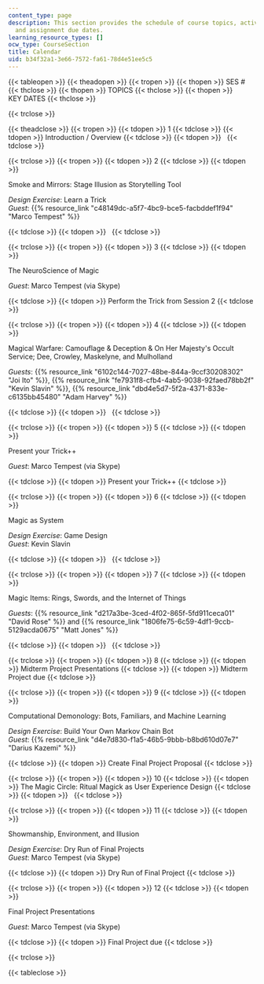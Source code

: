 ```yaml
---
content_type: page
description: This section provides the schedule of course topics, activities, guests,
  and assignment due dates.
learning_resource_types: []
ocw_type: CourseSection
title: Calendar
uid: b34f32a1-3e66-7572-fa61-78d4e51ee5c5
---
```


{{< tableopen >}}
{{< theadopen >}}
{{< tropen >}}
{{< thopen >}}
SES #
{{< thclose >}}
{{< thopen >}}
TOPICS
{{< thclose >}}
{{< thopen >}}
KEY DATES
{{< thclose >}}

{{< trclose >}}

{{< theadclose >}}
{{< tropen >}}
{{< tdopen >}}
1
{{< tdclose >}}
{{< tdopen >}}
Introduction / Overview
{{< tdclose >}}
{{< tdopen >}}
 
{{< tdclose >}}

{{< trclose >}}
{{< tropen >}}
{{< tdopen >}}
2
{{< tdclose >}}
{{< tdopen >}}


Smoke and Mirrors: Stage Illusion as Storytelling Tool

_Design Exercise_: Learn a Trick  
_Guest_: {{% resource_link "c48149dc-a5f7-4bc9-bce5-facbddef1f94" "Marco Tempest" %}}


{{< tdclose >}}
{{< tdopen >}}
 
{{< tdclose >}}

{{< trclose >}}
{{< tropen >}}
{{< tdopen >}}
3
{{< tdclose >}}
{{< tdopen >}}


The NeuroScience of Magic

_Guest_: Marco Tempest (via Skype)


{{< tdclose >}}
{{< tdopen >}}
Perform the Trick from Session 2
{{< tdclose >}}

{{< trclose >}}
{{< tropen >}}
{{< tdopen >}}
4
{{< tdclose >}}
{{< tdopen >}}


Magical Warfare: Camouflage & Deception & On Her Majesty's Occult Service; Dee, Crowley, Maskelyne, and Mulholland

_Guests_: {{% resource_link "6102c144-7027-48be-844a-9ccf30208302" "Joi Ito" %}}, {{% resource_link "fe7931f8-cfb4-4ab5-9038-92faed78bb2f" "Kevin Slavin" %}}, {{% resource_link "dbd4e5d7-5f2a-4371-833e-c6135bb45480" "Adam Harvey" %}}


{{< tdclose >}}
{{< tdopen >}}
 
{{< tdclose >}}

{{< trclose >}}
{{< tropen >}}
{{< tdopen >}}
5
{{< tdclose >}}
{{< tdopen >}}


Present your Trick++

_Guest_: Marco Tempest (via Skype)


{{< tdclose >}}
{{< tdopen >}}
Present your Trick++
{{< tdclose >}}

{{< trclose >}}
{{< tropen >}}
{{< tdopen >}}
6
{{< tdclose >}}
{{< tdopen >}}


Magic as System

_Design Exercise_: Game Design  
_Guest_: Kevin Slavin


{{< tdclose >}}
{{< tdopen >}}
 
{{< tdclose >}}

{{< trclose >}}
{{< tropen >}}
{{< tdopen >}}
7
{{< tdclose >}}
{{< tdopen >}}


Magic Items: Rings, Swords, and the Internet of Things

_Guests_: {{% resource_link "d217a3be-3ced-4f02-865f-5fd911ceca01" "David Rose" %}} and {{% resource_link "1806fe75-6c59-4df1-9ccb-5129acda0675" "Matt Jones" %}}


{{< tdclose >}}
{{< tdopen >}}
 
{{< tdclose >}}

{{< trclose >}}
{{< tropen >}}
{{< tdopen >}}
8
{{< tdclose >}}
{{< tdopen >}}
Midterm Project Presentations
{{< tdclose >}}
{{< tdopen >}}
Midterm Project due
{{< tdclose >}}

{{< trclose >}}
{{< tropen >}}
{{< tdopen >}}
9
{{< tdclose >}}
{{< tdopen >}}


Computational Demonology: Bots, Familiars, and Machine Learning

_Design Exercise_: Build Your Own Markov Chain Bot  
_Guest_: {{% resource_link "d4e7d830-f1a5-46b5-9bbb-b8bd610d07e7" "Darius Kazemi" %}}


{{< tdclose >}}
{{< tdopen >}}
Create Final Project Proposal
{{< tdclose >}}

{{< trclose >}}
{{< tropen >}}
{{< tdopen >}}
10
{{< tdclose >}}
{{< tdopen >}}
The Magic Circle: Ritual Magick as User Experience Design
{{< tdclose >}}
{{< tdopen >}}
 
{{< tdclose >}}

{{< trclose >}}
{{< tropen >}}
{{< tdopen >}}
11
{{< tdclose >}}
{{< tdopen >}}


Showmanship, Environment, and Illusion

_Design Exercise_: Dry Run of Final Projects  
_Guest_: Marco Tempest (via Skype)


{{< tdclose >}}
{{< tdopen >}}
Dry Run of Final Project
{{< tdclose >}}

{{< trclose >}}
{{< tropen >}}
{{< tdopen >}}
12
{{< tdclose >}}
{{< tdopen >}}


Final Project Presentations

_Guest_: Marco Tempest (via Skype)


{{< tdclose >}}
{{< tdopen >}}
Final Project due
{{< tdclose >}}

{{< trclose >}}

{{< tableclose >}}